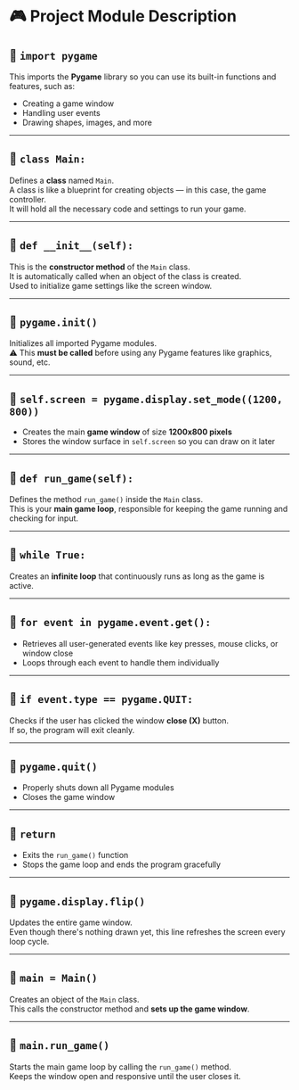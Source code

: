 # 🎮 Project Module Description

## 🔹 `import pygame`
This imports the **Pygame** library so you can use its built-in functions and features, such as:
- Creating a game window  
- Handling user events  
- Drawing shapes, images, and more

---

## 🔹 `class Main:`
Defines a **class** named `Main`.  
A class is like a blueprint for creating objects — in this case, the game controller.  
It will hold all the necessary code and settings to run your game.

---

## 🔹 `def __init__(self):`
This is the **constructor method** of the `Main` class.  
It is automatically called when an object of the class is created.  
Used to initialize game settings like the screen window.

---

## 🔹 `pygame.init()`
Initializes all imported Pygame modules.  
⚠️ This **must be called** before using any Pygame features like graphics, sound, etc.

---

## 🔹 `self.screen = pygame.display.set_mode((1200, 800))`
- Creates the main **game window** of size **1200x800 pixels**
- Stores the window surface in `self.screen` so you can draw on it later

---

## 🔹 `def run_game(self):`
Defines the method `run_game()` inside the `Main` class.  
This is your **main game loop**, responsible for keeping the game running and checking for input.

---

## 🔹 `while True:`
Creates an **infinite loop** that continuously runs as long as the game is active.

---

## 🔹 `for event in pygame.event.get():`
- Retrieves all user-generated events like key presses, mouse clicks, or window close
- Loops through each event to handle them individually

---

## 🔹 `if event.type == pygame.QUIT:`
Checks if the user has clicked the window **close (X)** button.  
If so, the program will exit cleanly.

---

## 🔹 `pygame.quit()`
- Properly shuts down all Pygame modules
- Closes the game window

---

## 🔹 `return`
- Exits the `run_game()` function  
- Stops the game loop and ends the program gracefully

---

## 🔹 `pygame.display.flip()`
Updates the entire game window.  
Even though there's nothing drawn yet, this line refreshes the screen every loop cycle.

---

## 🔹 `main = Main()`
Creates an object of the `Main` class.  
This calls the constructor method and **sets up the game window**.

---

## 🔹 `main.run_game()`
Starts the main game loop by calling the `run_game()` method.  
Keeps the window open and responsive until the user closes it.
